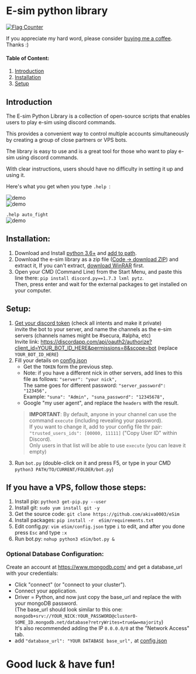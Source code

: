 
# E-sim python library

[![Flag Counter](https://s01.flagcounter.com/mini/5j6R/bg_FFFFFF/txt_000000/border_CCCCCC/flags_0/)](https://info.flagcounter.com/5j6R)


If you appreciate my hard word, please consider [buying me a coffee](https://www.buymeacoffee.com/RipEsim). Thanks :)

#### Table of Content:
1. [Introduction](https://github.com/akiva0003/eSim#introduction)
2. [Installation](https://github.com/akiva0003/eSim#installation)
3. [Setup](https://github.com/akiva0003/eSim#setup)

## Introduction
The E-sim Python Library is a collection of open-source scripts that enables users to play e-sim using discord commands.  

This provides a convenient way to control multiple accounts simultaneously by creating a group of close partners or VPS bots.

The library is easy to use and is a great tool for those who want to play e-sim using discord commands.  

With clear instructions, users should have no difficulty in setting it up and using it.  

Here's what you get when you type `.help `:

![demo](https://img001.prntscr.com/file/img001/c-2JiXkqTPCeWzH4iliMqQ.jpeg)  
![demo](https://img001.prntscr.com/file/img001/D7uhlwo-QXGBbmpdl71gNQ.jpeg)  

`.help auto_fight`  
![demo](https://img001.prntscr.com/file/img001/NVo-7jMmQmGsGa018yKZ6w.jpeg)

## Installation:
1. Download and Install [python 3.6+](https://www.python.org/downloads/) and [add to path](http://prntscr.com/uwvy5z). 
2. Download the e-sim library as a zip file ([Code -> download ZIP](https://github.com/akiva0003/eSim/archive/refs/heads/main.zip)) and extract it, If you can't extract, [download WinRAR](https://www.rarlab.com/) first.
3. Open your CMD (Command Line) from the Start Menu, and paste this line there: `pip install discord.py==1.7.3 lxml pytz`.  
   Then, press enter and wait for the external packages to get installed on your computer.

## Setup:
1. [Get your discord token](https://devsjournal.com/how-to-get-your-discord-token.html) (check all intents and make it private)  
   invite the bot to your server, and name the channels as the e-sim servers (channels names might be #secura, #alpha, etc)  
   Invite link: https://discordapp.com/api/oauth2/authorize?client_id=YOUR_BOT_ID_HERE&permissions=8&scope=bot (replace `YOUR_BOT_ID_HERE`)
2. Fill your details on [config.json](https://github.com/akiva0003/eSim/blob/main/config.json)  
   - Get the `TOKEN` form the previous step.
   - Note: if you have a different nick in other servers, add lines to this file as follows: `"server": "your nick",`  
   The same goes for different password: `"server_password": "123456",`  
   Example: `"suna": "Admin", "suna_password": "12345678",`   
   - Google "my user agent", and replace the `headers` with the result.  
   > **IMPORTANT**:  By default, anyone in your channel can use the command `execute` (including revealing your password).  
   > If you want to change it, add to your config file thr pair: `"trusted_users_ids": [00000, 11111]` ("Copy User ID" within Discord).  
   > Only users in that list will be able to use `execute` (you can leave it empty)
3. Run `bot.py` (double-click on it and press F5, or type in your CMD `python3 PATH/TO/CURRENT/FOLDER/bot.py`)

  
## If you have a VPS, follow those steps:
1. Install pip: `python3 get-pip.py --user`
2. Install git: `sudo yum install git -y`
3. Get the source code: `git clone https://github.com/akiva0003/eSim`
4. Install packages: `pip install -r  eSim/requirements.txt`
5. Edit config.py: `vim eSim/config.json` type `i` to edit, and after you done press `Esc` and type `:x`
6. Run bot.py: `nohup python3 eSim/bot.py &`

  
### Optional Database Configuration:
Create an account at https://www.mongodb.com/ and get a database_url with your credentials:  
   - Click "connect" (or "connect to your cluster").
   - Connect your application.
   - Driver = Python, and now just copy the base_url and replace the <password> with your mongoDB password.  
   (The base_url should look similar to this one: `mongodb+srv://YOUR_NICK:YOUR_PASSWORD@cluster0-SOME_ID.mongodb.net/database?retryWrites=true&w=majority`)  
   It's also recommended adding the IP `0.0.0.0/0` at the "Network Access" tab.   
   - add `"database_url": "YOUR DATABASE base_url",` at [config.json](https://github.com/akiva0003/eSim/blob/main/config.json)


# Good luck & have fun!
